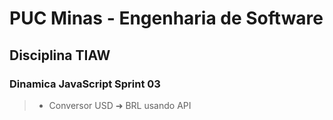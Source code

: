 # PUC Minas - Engenharia de Software

## Disciplina TIAW
### Dinamica JavaScript Sprint 03
> - Conversor USD ➜ BRL usando API
